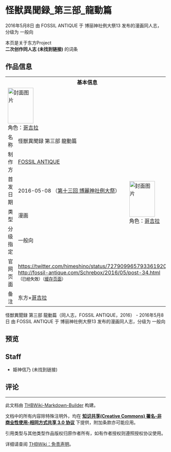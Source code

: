 # 怪獣異聞録_第三部_龍動篇

<!-- source html: G:\repos\THBWiki-Markdown-Builder\THBWikiMarkdown\Temp\main\6\63\ns0%3A%E6%80%AA%E7%8D%A3%E7%95%B0%E8%81%9E%E9%8C%B2_%E7%AC%AC%E4%B8%89%E9%83%A8_%E9%BE%8D%E5%8B%95%E7%AF%87.html -->

2016年5月8日 由 FOSSIL ANTIQUE 于 博丽神社例大祭13 发布的漫画同人志，分级为 一般向

本页是关于东方Project  
 **二次创作同人志 (未找到链接)** 的词条
## 作品信息

<table><tbody><tr><th colspan="3">基本信息</th></tr><tr><td class="cover-artwork-mobile" colspan="2"><a href="./文件-怪獣異聞録_第三部_龍動篇封面.jpg.md" class="image" title="封面图片"><img alt="封面图片" src="https://upload.thwiki.cc/thumb/a/ab/%E6%80%AA%E7%8D%A3%E7%95%B0%E8%81%9E%E9%8C%B2_%E7%AC%AC%E4%B8%89%E9%83%A8_%E9%BE%8D%E5%8B%95%E7%AF%87%E5%B0%81%E9%9D%A2.jpg/80px-%E6%80%AA%E7%8D%A3%E7%95%B0%E8%81%9E%E9%8C%B2_%E7%AC%AC%E4%B8%89%E9%83%A8_%E9%BE%8D%E5%8B%95%E7%AF%87%E5%B0%81%E9%9D%A2.jpg" decoding="async" loading="lazy" width="80" height="112" srcset="https://upload.thwiki.cc/thumb/a/ab/%E6%80%AA%E7%8D%A3%E7%95%B0%E8%81%9E%E9%8C%B2_%E7%AC%AC%E4%B8%89%E9%83%A8_%E9%BE%8D%E5%8B%95%E7%AF%87%E5%B0%81%E9%9D%A2.jpg/121px-%E6%80%AA%E7%8D%A3%E7%95%B0%E8%81%9E%E9%8C%B2_%E7%AC%AC%E4%B8%89%E9%83%A8_%E9%BE%8D%E5%8B%95%E7%AF%87%E5%B0%81%E9%9D%A2.jpg 1.5x, https://upload.thwiki.cc/thumb/a/ab/%E6%80%AA%E7%8D%A3%E7%95%B0%E8%81%9E%E9%8C%B2_%E7%AC%AC%E4%B8%89%E9%83%A8_%E9%BE%8D%E5%8B%95%E7%AF%87%E5%B0%81%E9%9D%A2.jpg/161px-%E6%80%AA%E7%8D%A3%E7%95%B0%E8%81%9E%E9%8C%B2_%E7%AC%AC%E4%B8%89%E9%83%A8_%E9%BE%8D%E5%8B%95%E7%AF%87%E5%B0%81%E9%9D%A2.jpg 2x" data-file-width="700" data-file-height="973"></a><div class="cover-char">角色：<a href="/index.php?title=%E5%93%A5%E5%90%89%E6%8B%89&amp;action=edit&amp;redlink=1" class="new" title="哥吉拉（页面不存在）">哥吉拉</a></div></td>
</tr><tr><td class="label">名称</td><td colspan="2"> 怪獣異聞録 第三部 龍動篇 </td></tr><tr><td class="label">制作方</td><td><a href="./FOSSIL_ANTIQUE.md" title="FOSSIL ANTIQUE">FOSSIL ANTIQUE</a></td><td class="cover-artwork" rowspan="4" style="min-width:112px;"><a href="./文件-怪獣異聞録_第三部_龍動篇封面.jpg.md" class="image" title="封面图片"><img alt="封面图片" src="https://upload.thwiki.cc/thumb/a/ab/%E6%80%AA%E7%8D%A3%E7%95%B0%E8%81%9E%E9%8C%B2_%E7%AC%AC%E4%B8%89%E9%83%A8_%E9%BE%8D%E5%8B%95%E7%AF%87%E5%B0%81%E9%9D%A2.jpg/80px-%E6%80%AA%E7%8D%A3%E7%95%B0%E8%81%9E%E9%8C%B2_%E7%AC%AC%E4%B8%89%E9%83%A8_%E9%BE%8D%E5%8B%95%E7%AF%87%E5%B0%81%E9%9D%A2.jpg" decoding="async" loading="lazy" width="80" height="112" srcset="https://upload.thwiki.cc/thumb/a/ab/%E6%80%AA%E7%8D%A3%E7%95%B0%E8%81%9E%E9%8C%B2_%E7%AC%AC%E4%B8%89%E9%83%A8_%E9%BE%8D%E5%8B%95%E7%AF%87%E5%B0%81%E9%9D%A2.jpg/121px-%E6%80%AA%E7%8D%A3%E7%95%B0%E8%81%9E%E9%8C%B2_%E7%AC%AC%E4%B8%89%E9%83%A8_%E9%BE%8D%E5%8B%95%E7%AF%87%E5%B0%81%E9%9D%A2.jpg 1.5x, https://upload.thwiki.cc/thumb/a/ab/%E6%80%AA%E7%8D%A3%E7%95%B0%E8%81%9E%E9%8C%B2_%E7%AC%AC%E4%B8%89%E9%83%A8_%E9%BE%8D%E5%8B%95%E7%AF%87%E5%B0%81%E9%9D%A2.jpg/161px-%E6%80%AA%E7%8D%A3%E7%95%B0%E8%81%9E%E9%8C%B2_%E7%AC%AC%E4%B8%89%E9%83%A8_%E9%BE%8D%E5%8B%95%E7%AF%87%E5%B0%81%E9%9D%A2.jpg 2x" data-file-width="700" data-file-height="973"></a><div class="cover-char">角色：<a href="/index.php?title=%E5%93%A5%E5%90%89%E6%8B%89&amp;action=edit&amp;redlink=1" class="new" title="哥吉拉（页面不存在）">哥吉拉</a></div></td>
</tr><tr><td class="label">首发日期</td><td>2016-05-08&#160;（<a href="/展会作品列表?e=%E5%8D%9A%E4%B8%BD%E7%A5%9E%E7%A4%BE%E4%BE%8B%E5%A4%A7%E7%A5%AD%2313">第十三回 博麗神社例大祭</a>）</td></tr><tr><td class="label">类型</td><td>漫画</td></tr><tr><td class="label">分级指定</td><td>一般向</td></tr>
<tr><td class="label">官网页面</td><td colspan="2"><a rel="nofollow" class="external free" href="https://twitter.com/himeshino/status/727909965793361920">https://twitter.com/himeshino/status/727909965793361920</a><br><a rel="nofollow" class="external free" href="http://fossil-antique.com/Schrebox/2016/05/post-34.html">http://fossil-antique.com/Schrebox/2016/05/post-34.html</a><br><span style="font-family: sans-serif; cursor: default; color:#555; font-size: 0.8em; bottom: 0.1em; font-weight: bold;" title="连接到已经失效网页">（已经失效）</span><small>（<a rel="nofollow" class="external text" href="https://web.archive.org/web/20210622112912/http://fossil-antique.com/Schrebox/2016/05/post-34.html">缓存页面</a>）</small></td></tr><tr><td class="label">备注</td><td colspan="2">东方×<a href="https://zh.wikipedia.org/wiki/哥吉拉" class="extiw" title="wzh:哥吉拉">哥吉拉</a></td></tr></tbody></table>

怪獣異聞録 第三部 龍動篇（同人志，FOSSIL ANTIQUE，2016） - 2016年5月8日 由 FOSSIL ANTIQUE 于 博丽神社例大祭13 发布的漫画同人志，分级为 一般向
## 预览
## Staff
- 姫神信乃 (未找到链接)

## 评论




---

此文档由 [THBWiki-Markdown-Builder](https://github.com/Delsin-Yu/THBWiki-Markdown-Builder) 构建。

文档中的所有内容除特殊注明外，均在 [**知识共享(Creative Commons) 署名-非商业性使用-相同方式共享 3.0 协议**](https://creativecommons.org/licenses/by-sa/3.0/deed.zh-hans) 下提供，附加条款亦可能应用。

引用类型与其他类型作品版权归原作者所有，如有作者授权则遵照授权协议使用。

详细请查阅 [THBWiki：免责声明](https://thbwiki.cc/THBWiki:%E5%85%8D%E8%B4%A3%E5%A3%B0%E6%98%8E)。

